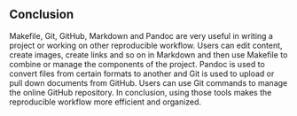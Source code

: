 ## **Conclusion**

Makefile, Git, GitHub, Markdown and Pandoc are very useful in writing a project or working on other reproducible workflow. Users can edit content, create images, create links and so on in Markdown and then use Makefile to combine or manage the components of the project. Pandoc is used to convert files from certain formats to another and Git is used to upload or pull down documents from GitHub. Users can use Git commands to manage the online GitHub repository. In conclusion, using those tools makes the reproducible workflow more efficient and organized. 

